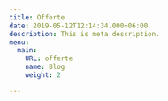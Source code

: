```yaml
---
title: Offerte
date: 2019-05-12T12:14:34.000+06:00
description: This is meta description.
menu:
  main:
    URL: offerte
    name: Blog
    weight: 2

---
```

